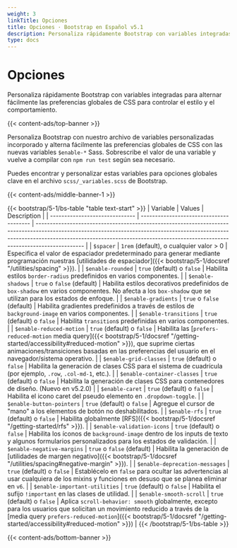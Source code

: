 ```yaml
---
weight: 3
linkTitle: Opciones
title: Opciones · Bootstrap en Español v5.1
description: Personaliza rápidamente Bootstrap con variables integradas para alternar fácilmente las preferencias globales de CSS para controlar el estilo y el comportamiento.
type: docs
---
```


# Opciones

Personaliza rápidamente Bootstrap con variables integradas para alternar fácilmente las preferencias globales de CSS para controlar el estilo y el comportamiento.

{{< content-ads/top-banner >}}

Personaliza Bootstrap con nuestro archivo de variables personalizadas incorporado y alterna fácilmente las preferencias globales de CSS con las nuevas variables `$enable-*` Sass. Sobrescribe el valor de una variable y vuelve a compilar con `npm run test` según sea necesario.

Puedes encontrar y personalizar estas variables para opciones globales clave en el archivo `scss/_variables.scss` de Bootstrap.

{{< content-ads/middle-banner-1 >}}

{{< bootstrap/5-1/bs-table "table text-start" >}}
| Variable                       | Values                                  | Description                                                                                                                                                                                                                                                 |
| ------------------------------ | --------------------------------------- | ----------------------------------------------------------------------------------------------------------------------------------------------------------------------------------------------------------------------------------------------------------- |
| `$spacer`                      | `1rem` (default), o cualquier valor > 0 | Especifica el valor de espaciador predeterminado para generar mediante programación nuestras [utilidades de espaciador]({{< bootstrap/5-1/docsref "/utilities/spacing" >}}).                                                                                |
| `$enable-rounded`              | `true` (default) o `false`              | Habilita estilos `border-radius` predefinidos en varios componentes.                                                                                                                                                                                        |
| `$enable-shadows`              | `true` o `false` (default)              | Habilita estilos decorativos predefinidos de `box-shadow` en varios componentes. No afecta a los `box-shadow` que se utilizan para los estados de enfoque.                                                                                                  |
| `$enable-gradients`            | `true` o `false` (default)              | Habilita gradientes predefinidos a través de estilos de `background-image` en varios componentes.                                                                                                                                                           |
| `$enable-transitions`          | `true` (default) o `false`              | Habilita `transition`s predefinidas en varios componentes.                                                                                                                                                                                                  |
| `$enable-reduced-motion`       | `true` (default) o `false`              | Habilita las [`prefers-reduced-motion` media query]({{< bootstrap/5-1/docsref "/getting-started/accessibility#reduced-motion" >}}), que suprime ciertas animaciones/transiciones basadas en las preferencias del usuario en el navegador/sistema operativo. |
| `$enable-grid-classes`         | `true` (default) o `false`              | Habilita la generación de clases CSS para el sistema de cuadrícula (por ejemplo, `.row`, `.col-md-1`, etc.).                                                                                                                                                |
| `$enable-container-classes`    | `true` (default) o `false`              | Habilita la generación de clases CSS para contenedores de diseño. (Nuevo en v5.2.0)                                                                                                                                                                         |
| `$enable-caret`                | `true` (default) o `false`              | Habilita el icono caret del pseudo elemento en `.dropdown-toggle`.                                                                                                                                                                                          |
| `$enable-button-pointers`      | `true` (default) o `false`              | Agregue el cursor de "mano" a los elementos de botón no deshabilitados.                                                                                                                                                                                     |
| `$enable-rfs`                  | `true` (default) o `false`              | Habilita globalmente [RFS]({{< bootstrap/5-1/docsref "/getting-started/rfs" >}}).                                                                                                                                                                           |
| `$enable-validation-icons`     | `true` (default) o `false`              | Habilita los íconos de `background-image` dentro de los inputs de texto y algunos formularios personalizados para los estados de validación.                                                                                                                |
| `$enable-negative-margins`     | `true` o `false` (default)              | Habilita la generación de [utilidades de margen negativo]({{< bootstrap/5-1/docsref "/utilities/spacing#negative-margin" >}}).                                                                                                                              |
| `$enable-deprecation-messages` | `true` (default) o `false`              | Establécelo en `false` para ocultar las advertencias al usar cualquiera de los mixins y funciones en desuso que se planea eliminar en `v6`.                                                                                                                 |
| `$enable-important-utilities`  | `true` (default) o `false`              | Habilita el sufijo `!important` en las clases de utilidad.                                                                                                                                                                                                  |
| `$enable-smooth-scroll`        | `true` (default) o `false`              | Aplica `scroll-behavior: smooth` globalmente, excepto para los usuarios que solicitan un movimiento reducido a través de la [media query `prefers-reduced-motion`]({{< bootstrap/5-1/docsref "/getting-started/accessibility#reduced-motion" >}})           |
{{< /bootstrap/5-1/bs-table >}}

{{< content-ads/bottom-banner >}}